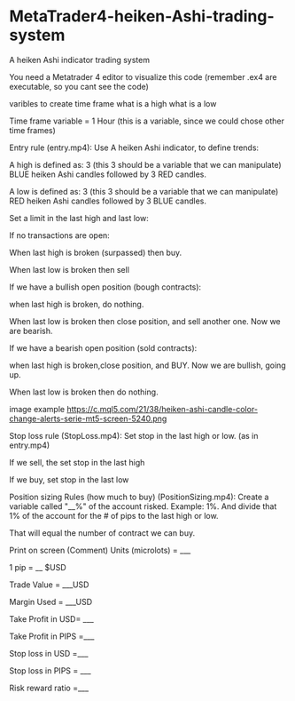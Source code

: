 # MetaTrader4-heiken-Ashi-trading-system
A heiken Ashi indicator trading system

You need a Metatrader 4 editor to visualize this code (remember .ex4 are executable, so you cant see the code)

varibles to create
time frame
what is a high
what is a low

Time frame variable = 1 Hour (this is a variable, since we could chose other time frames)


Entry rule (entry.mp4):
Use A heiken Ashi indicator, to define trends:

A high is defined as: 3 (this 3 should be a variable that we can manipulate) BLUE heiken Ashi candles followed by 3 RED candles.

A low is defined as: 3 (this 3 should be a variable that we can manipulate) RED heiken Ashi candles followed by 3 BLUE candles.


Set a limit in the last high and last low:

If no transactions are open:

When last high is broken (surpassed) then buy.

When last low is broken then sell

If we have a bullish open position (bough contracts):

when last high is broken, do nothing.

When last low is broken then close position, and sell another one. Now we are bearish.

If we have a bearish open position (sold contracts):

when last high is broken,close position, and BUY. Now we are bullish, going up.

When last low is broken then do nothing.




image example https://c.mql5.com/21/38/heiken-ashi-candle-color-change-alerts-serie-mt5-screen-5240.png


Stop loss rule (StopLoss.mp4):
Set stop in the last high or low. (as in entry.mp4)

If we sell, the set stop in the last high

If we buy, set stop in the last low


Position sizing Rules (how much to buy) (PositionSizing.mp4):
Create a variable called "__%" of the account risked. 
Example: 1%. And divide that 1% of the account for the # of pips to the last high or low.

That will equal the number of contract we can buy.




Print on screen (Comment)
Units (microlots) = ___

1 pip = __ $USD

Trade Value =   ___USD

Margin Used =  ___USD

Take Profit in USD= ___

Take Profit in PIPS =___

Stop loss in USD =___

Stop loss in PIPS = ___

Risk reward ratio =___

